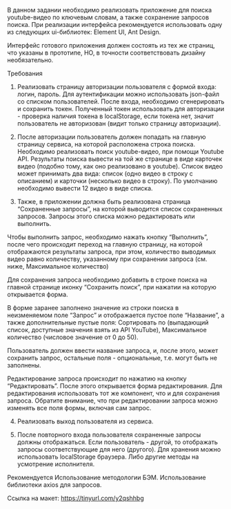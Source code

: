 В данном задании необходимо реализовать приложение для поиска youtube-видео по ключевым словам, а также сохранение запросов поиска. При реализации интерфейса рекомендуется использовать одну из следующих ui-библиотек: Element UI, Ant Design.

Интерфейс готового приложения должен состоять из тех же страниц, что указаны в прототипе, НО, в точности соответствовать дизайну необязательно.

Требования
1.	Реализовать страницу авторизации пользователя с формой входа: логин, пароль. Для аутентификации можно использовать json-файл со списком пользователей. После входа, необходимо сгенерировать и сохранить токен. Полученный токен использовать для авторизации - проверка наличия токена в localStorage, если токена нет, значит пользователь не авторизован (видит только страницу авторизации).

2.	После авторизации пользователь должен попадать на главную страницу сервиса, на которой расположена строка поиска. Необходимо реализовать поиск youtube-видео, при помощи Youtube API. Результаты поиска вывести на той же странице в виде карточек видео (подобно тому, как оно реализовано в youtube). Список видео может принимать два вида: список (одно видео в строку с описанием) и карточки (несколько видео в строку). По умолчанию необходимо вывести 12 видео в виде списка. 

3.	Также, в приложении должна быть реализована страница “Сохраненные запросы”, на которой выводится список сохраненных запросов. Запросы этого списка можно редактировать или выполнить.

Чтобы выполнить запрос, необходимо нажать кнопку “Выполнить”, после чего происходит переход на главную страницу, на которой отображаются результаты запроса, при этом, количество выводимых видео равно количеству, указанному при сохранении запроса (см. ниже, Максимальное количество)

Для сохранения запроса необходимо добавить в строке поиска на главной странице иконку “Сохранить поиск”, при нажатии на которую открывается форма.

В форме заранее заполнено значение из строки поиска в неизменяемом поле “Запрос” и отображается пустое поле “Название”, а также дополнительные пустые поля: Сортировать по (выпадающий список, доступные значения взять из API YouTube), Максимальное количество (числовое значение от 0 до 50).

Пользователь должен ввести название запроса, и, после этого, может сохранить запрос, остальные поля - опциональные, т.е. могут быть не заполнены.

Редактирование запроса происходит по нажатию на кнопку “Редактировать”. После этого открывается форма редактирования. Для редактирования использовать тот же компонент, что и для сохранения запроса. Обратите внимание, что при редактировании запроса можно изменять все поля формы, включая сам запрос.

4.	Реализовать выход пользователя из сервиса.

5.	После повторного входа пользователя сохраненные запросы должны отображаться. Если пользователь - другой, то отображать запросы соответствующие для него (другого). Для хранения можно использовать localStorage браузера. Либо другие методы на усмотрение исполнителя.

Рекомендуется
Использование методологии БЭМ.
Использование библиотеки axios для запросов.


Ссылка на макет: https://tinyurl.com/y2qshhbg
